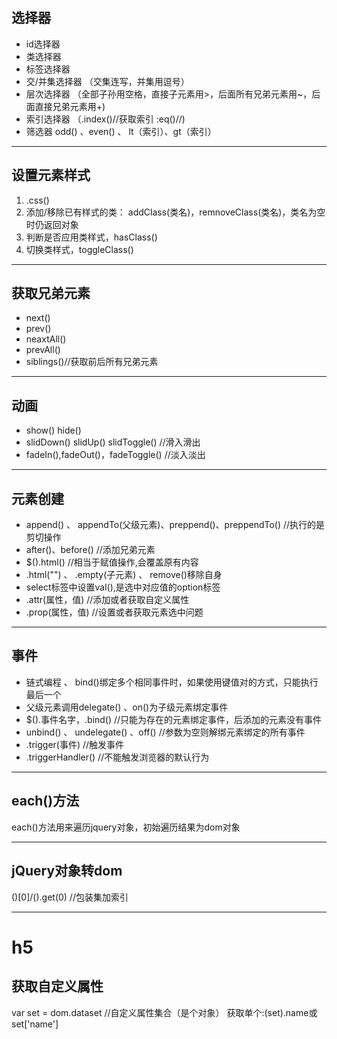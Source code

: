## 选择器
* id选择器
* 类选择器
* 标签选择器
* 交/并集选择器  （交集连写，并集用逗号）
* 层次选择器  （全部子孙用空格，直接子元素用>，后面所有兄弟元素用~，后面直接兄弟元素用+)
* 索引选择器 （.index()//获取索引   :eq()//)
* 筛选器 odd() 、even() 、 lt（索引）、gt（索引）
***
## 设置元素样式
1. .css() 
2. 添加/移除已有样式的类： addClass(类名)，remnoveClass(类名)，类名为空时仍返回对象
3. 判断是否应用类样式，hasClass()
4. 切换类样式，toggleClass()
***
## 获取兄弟元素
* next()
* prev()
* neaxtAll()
* prevAll()
* siblings()//获取前后所有兄弟元素
***
## 动画
* show()  hide()
* slidDown() slidUp() slidToggle() //滑入滑出
* fadeIn(),fadeOut()，fadeToggle() //淡入淡出
***
## 元素创建
* append() 、 appendTo(父级元素)、preppend()、preppendTo() //执行的是剪切操作
* after()、before() //添加兄弟元素
* $().html() //相当于赋值操作,会覆盖原有内容
* .html("") 、 .empty(子元素) 、 remove()移除自身
* select标签中设置val(),是选中对应值的option标签
* .attr(属性，值) //添加或者获取自定义属性
* .prop(属性，值) //设置或者获取元素选中问题 
***
## 事件
* 链式编程 、 bind()绑定多个相同事件时，如果使用键值对的方式，只能执行最后一个
* 父级元素调用delegate() 、on()为子级元素绑定事件
* $().事件名字，.bind()  //只能为存在的元素绑定事件，后添加的元素没有事件
* unbind() 、 undelegate() 、off() //参数为空则解绑元素绑定的所有事件
* .trigger(事件) //触发事件
* .triggerHandler() //不能触发浏览器的默认行为
***
## each()方法
each()方法用来遍历jquery对象，初始遍历结果为dom对象
***
## jQuery对象转dom
$()[0]/$().get(0) //包装集加索引
***

# h5
## 获取自定义属性
var set = dom.dataset //自定义属性集合（是个对象） 
获取单个:(set).name或set['name']

